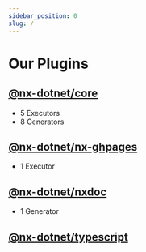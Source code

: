 ```yaml
---
sidebar_position: 0
slug: /
---
```


# Our Plugins

## [@nx-dotnet/core](./core)

- 5 Executors
- 8 Generators

## [@nx-dotnet/nx-ghpages](./nx-ghpages)

- 1 Executor

## [@nx-dotnet/nxdoc](./nxdoc)

- 1 Generator

## [@nx-dotnet/typescript](./typescript)
